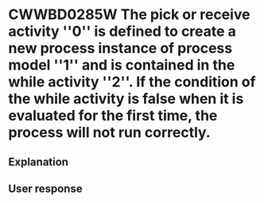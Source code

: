 # CWWBD0285W The pick or receive activity ''0'' is defined to create a new process instance of process model ''1'' and is contained in the while activity ''2''. If the condition of the while activity is false when it is evaluated for the first time, the process will not run correctly.

## Explanation

## User response